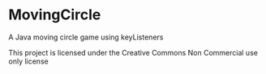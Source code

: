 # MovingCircle
A Java moving circle game using keyListeners

This project is licensed under the Creative Commons Non Commercial use only license
